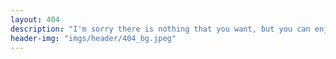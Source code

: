 ```yaml
---
layout: 404
description: "I'm sorry there is nothing that you want, but you can enjoy the scenery here ..."
header-img: "imgs/header/404_bg.jpeg"
---
```

